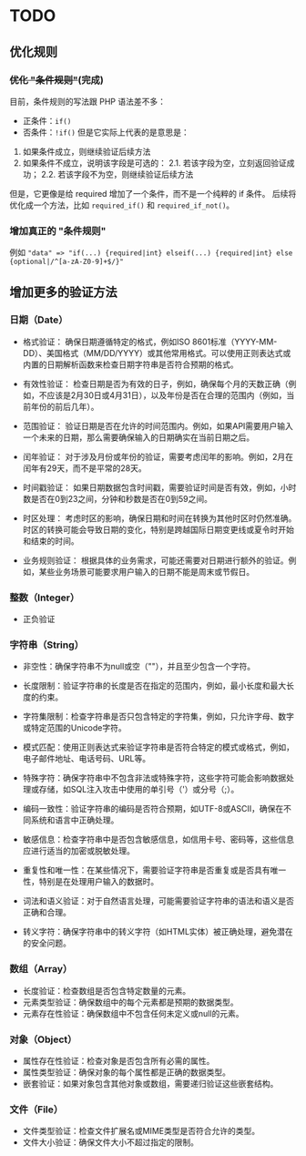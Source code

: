 # TODO

## 优化规则

### ~~优化 "条件规则"~~(完成)
目前，条件规则的写法跟 PHP 语法差不多：
- 正条件：`if()`
- 否条件：`!if()`
但是它实际上代表的是意思是：
1. 如果条件成立，则继续验证后续方法
2. 如果条件不成立，说明该字段是可选的：
  2.1. 若该字段为空，立刻返回验证成功；
  2.2. 若该字段不为空，则继续验证后续方法

但是，它更像是给 required 增加了一个条件，而不是一个纯粹的 if 条件。
后续将优化成一个方法，比如 `required_if()` 和 `required_if_not()`。

### 增加真正的 "条件规则"

例如 `"data" => "if(...) {required|int} elseif(...) {required|int} else {optional|/^[a-zA-Z0-9]+$/}"`

## 增加更多的验证方法

### 日期（Date）

- 格式验证：
确保日期遵循特定的格式，例如ISO 8601标准（YYYY-MM-DD）、美国格式（MM/DD/YYYY）或其他常用格式。可以使用正则表达式或内置的日期解析函数来检查日期字符串是否符合预期的格式。

- 有效性验证：
检查日期是否为有效的日子，例如，确保每个月的天数正确（例如，不应该是2月30日或4月31日），以及年份是否在合理的范围内（例如，当前年份的前后几年）。

- 范围验证：
验证日期是否在允许的时间范围内。例如，如果API需要用户输入一个未来的日期，那么需要确保输入的日期确实在当前日期之后。

- 闰年验证：
对于涉及月份或年份的验证，需要考虑闰年的影响。例如，2月在闰年有29天，而不是平常的28天。

- 时间戳验证：
如果日期数据包含时间戳，需要验证时间是否有效，例如，小时数是否在0到23之间，分钟和秒数是否在0到59之间。

- 时区处理：
考虑时区的影响，确保日期和时间在转换为其他时区时仍然准确。时区的转换可能会导致日期的变化，特别是跨越国际日期变更线或夏令时开始和结束的时间。

- 业务规则验证：
根据具体的业务需求，可能还需要对日期进行额外的验证。例如，某些业务场景可能要求用户输入的日期不能是周末或节假日。

### 整数（Integer）

- 正负验证

### 字符串（String）

- 非空性：确保字符串不为null或空（""），并且至少包含一个字符。

- 长度限制：验证字符串的长度是否在指定的范围内，例如，最小长度和最大长度的约束。

- 字符集限制：检查字符串是否只包含特定的字符集，例如，只允许字母、数字或特定范围的Unicode字符。

- 模式匹配：使用正则表达式来验证字符串是否符合特定的模式或格式，例如，电子邮件地址、电话号码、URL等。

- 特殊字符：确保字符串中不包含非法或特殊字符，这些字符可能会影响数据处理或存储，如SQL注入攻击中使用的单引号（'）或分号（;）。

- 编码一致性：验证字符串的编码是否符合预期，如UTF-8或ASCII，确保在不同系统和语言中正确处理。

- 敏感信息：检查字符串中是否包含敏感信息，如信用卡号、密码等，这些信息应进行适当的加密或脱敏处理。

- 重复性和唯一性：在某些情况下，需要验证字符串是否重复或是否具有唯一性，特别是在处理用户输入的数据时。

- 词法和语义验证：对于自然语言处理，可能需要验证字符串的语法和语义是否正确和合理。

- 转义字符：确保字符串中的转义字符（如HTML实体）被正确处理，避免潜在的安全问题。

### 数组（Array）

- 长度验证：检查数组是否包含特定数量的元素。
- 元素类型验证：确保数组中的每个元素都是预期的数据类型。
- 元素存在性验证：确保数组中不包含任何未定义或null的元素。

### 对象（Object）

- 属性存在性验证：检查对象是否包含所有必需的属性。
- 属性类型验证：确保对象的每个属性都是正确的数据类型。
- 嵌套验证：如果对象包含其他对象或数组，需要递归验证这些嵌套结构。

### 文件（File）

- 文件类型验证：检查文件扩展名或MIME类型是否符合允许的类型。
- 文件大小验证：确保文件大小不超过指定的限制。